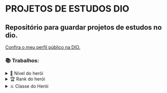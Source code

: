 # PROJETOS DE ESTUDOS DIO
## Repositório para guardar projetos de estudos no dio.

[Confira o meu perfil público na DIO.](https://www.dio.me/users/mauricio_argolo_azevedo)

### 📚 Trabalhos:
<details>
    <summary>💪 Nível do herói</summary>
    <p>Arquivo: nivel-do-heroi.js</p>
    <p>Descrição: Neste projeto simples, apenas declarei as informações do meu herói, como Nome e quantidade de experiencia(XP), e criei a variável nível em branco, para que pudesse receber um valor posteriormente.</p>
    <p>Em seguida, criei uma <em>switch case</em> para informar o nível do meu herói com base na quantidade de experiencia adquirida, e com base nisso, transfiro o valor para dentro da variável nível. Logo após, exibo qual o nível do meu herói na tela.</p>
    <hr>
</details>


<details>
    <summary>🏆 Rank do herói</summary>
    <p>Arquivo: rank-do-heroi.js</p>
    <p>Descrição: Neste projeto, criei uma matriz que contém o nome do herói, a quantidade de vitórias e derrotas totais. Em seguida, criei uma função com <em>switch case</em> para criar as classificações dos ranks de cada herói, do nível mais baixo, ao mais alto.</p>
    <p>O herói é classificado em seu devido rank de acordo com a diferença entre vitórias e derrotas totais, com base neste número ele se classifica a um rank específico.</p>
    <p>Após isso, utilizei um <em>loop for</em> para retirar as informações dos heróis de dentro de uma matriz e colocá-los em variáveis para que ficassem numa melhor formatação para manipulá-los.</p>
    <p>E por último, criei uma linha que chama todas as informações, de vitórias e derrotas, e ao final, chamei a função que classifica os ranks, pedindo que rankeasse cada herói com base na diferença de vitórias e derrotas, contida na variável <em>vitoriaRank</em>.</p>
    <hr>
</details>

<details>
    <summary>⚔️ Classe do Herói</summary>
    <p>Arquivo: classe-do-heroi.js</p>
    <p>Descrição: Neste projeto, criei uma classe chamada <em>heroi</em> que contém as informações do herói, como nome e classe. A partir da classe, o herói recebe uma arma específica, de acordo com sua classe, utilizando uma estrutura de controle <em>switch case</em> na função <em>arma()</em>.</p>
    <p>Cada instância da classe <em>heroi</em> tem um atributo que representa a arma correspondente à sua classe, como Espada para Guerreiro, Arco e flecha para Arqueiro, entre outros. Em seguida, criei um método chamado <em>atacar()</em> que exibe no console uma mensagem indicando o ataque do herói, mostrando seu nome, classe e arma.</p>
    <p>Por fim, instanciei diversos heróis, passando o nome e a classe, e chamei o método <em>atacar()</em> para exibir o ataque de cada um desses heróis no console.</p>
    <hr>
</details>